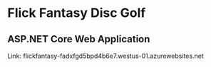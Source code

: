# Flick Fantasy Disc Golf
## ASP.NET Core Web Application
Link: flickfantasy-fadxfgd5bpd4b6e7.westus-01.azurewebsites.net
